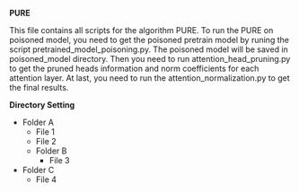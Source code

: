**PURE**

This file contains all scripts for the algorithm PURE. To run the PURE on poisoned model, you need to get the poisoned pretrain model by runing the script
pretrained_model_poisoning.py. The poisoned model will be saved in poisoned_model directory. Then you need to run attention_head_pruning.py to get the pruned
heads information and norm coefficients for each attention layer. At last, you need to run the attention_normalization.py to get the final results.

**Directory Setting**
- Folder A
  - File 1
  - File 2
  - Folder B
    - File 3
- Folder C
  - File 4
